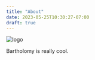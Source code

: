 ```yaml
---
title: "About"
date: 2023-05-25T10:30:27-07:00
draft: true
---
```


<!-- [see here]({{< ref "posts/narrative-consciousness/#14" >}}) -->

![logo](/logo.png)

Bartholomy is really cool.
